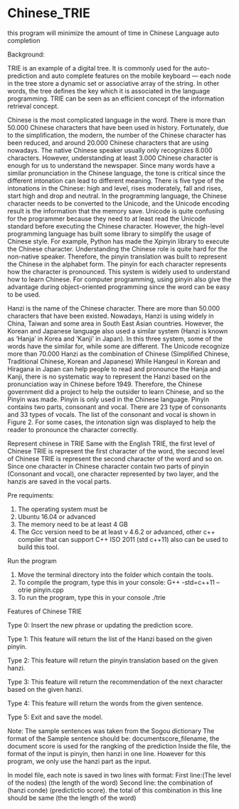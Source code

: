 # Chinese_TRIE
this program will minimize the amount of time in Chinese Language auto completion


Background: 

TRIE is an example of a digital tree. It is commonly used for the auto-prediction and auto complete features on the mobile keyboard — each node in the tree store a dynamic set or associative array of the string. In other words, the tree defines the key which it is associated in the language programming. TRIE can be seen as an efficient concept of the information retrieval concept.

Chinese is the most complicated language in the word. There is more than 50.000 Chinese characters that have been used in history. Fortunately, due to the simplification, the modern, the number of the Chinese character has been reduced, and around 20.000 Chinese characters that are using nowadays. The native Chinese speaker usually only recognizes 8.000 characters. However, understanding at least 3.000 Chinese character is enough for us to understand the newspaper. Since many words have a similar pronunciation in the Chinese language, the tone is critical since the different intonation can lead to different meaning. There is five type of the intonations in the Chinese: high and level, rises moderately, fall and rises, start high and drop and neutral.
In the programming language, the Chinese character needs to be converted to the Unicode, and the Unicode encoding result is the information that the memory save. Unicode is quite confusing for the programmer because they need to at least read the Unicode standard before executing the Chinese character. However, the high-level programming language has built some library to simplify the usage of Chinese style. For example, Python has made the Xpinyin library to execute the Chinese character.
Understanding the Chinese role is quite hard for the non-native speaker. Therefore, the pinyin translation was built to represent the Chinese in the alphabet form. The pinyin for each character represents how the character is pronounced. This system is widely used to understand how to learn Chinese. For computer programming, using pinyin also give the advantage during object-oriented programming since the word can be easy to be used.

Hanzi is the name of the Chinese character. There are more than 50.000 characters that have been existed. Nowadays, Hanzi is using widely in China, Taiwan and some area in South East Asian countries. However, the Korean and Japanese language also used a similar system (Hanzi is known as ‘Hanja’ in Korea and ‘Kanji’ in Japan). In this three system, some of the words have the similar for, while some are different. The Unicode recognize more than 70.000 Hanzi as the combination of Chinese (Simplified Chinese, Traditional Chinese, Korean and Japanese)
While Hangeul in Korean and Hiragana in Japan can help people to read and pronounce the Hanja and Kanji, there is no systematic way to represent the Hanzi based on the pronunciation way in Chinese before 1949. Therefore, the Chinese government did a project to help the outsider to learn Chinese, and so the Pinyin was made. Pinyin is only used in the Chinese language. Pinyin contains two parts, consonant and vocal. There are 23 type of consonants and 33 types of vocals. The list of the consonant and vocal is shown in Figure 2. For some cases, the intonation sign was displayed to help the reader to pronounce the character correctly. 

Represent chinese in TRIE
Same with the English TRIE, the first level of Chinese TRIE is represent the first character of the word, the second level of Chinese TRIE is represent the second character of the word and so on. Since one character in Chinese character contain two parts of pinyin (Consonant and vocal), one character represented by two layer, and the hanzis are saved in the vocal parts. 

Pre requiments:
1. The operating system must be
2.  Ubuntu 16.04 or advanced
3. The memory need to be at least 4 GB
4. The Gcc version need to be at least v 4.6.2 or advanced, other c++ compiler that can support C++ ISO 2011 (std c++11) also can be used to build this tool.

Run the program
1. Move the terminal directory into the folder which contain the tools.
2. To compile the program, type this in your console:
	 G++ -std=c++11 –otrie pinyin.cpp
3. To run the program, type this in your console
  ./trie
  
Features of Chinese TRIE

Type 0: Insert the new phrase or updating the prediction score. 

Type 1: This feature will return the list of the Hanzi based on the given pinyin.

Type 2: This feature will return the pinyin translation based on the given hanzi.

Type 3: This feature will return the recommendation of the next character based on the given hanzi.

Type 4: This feature will return the words from the given sentence.

Type 5: Exit and save the model.

Note:
The sample sentences was taken from the Sogou dictionary
The format of the Sample sentence should be: documentscore_filename, the document score is used for the rangking of the prediction
Inside the file, the format of the input is pinyin, then hanzi in one line. However for this program, we only use the hanzi part as the input.

In model file, each note is saved in two lines with format:
First line:(The level of the nodes) (the length of the word)
Second line: the combination of (hanzi conde) (predictictio score). the total of this combination in this line should be same (the the length of the word)

